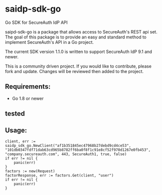 # saidp-sdk-go

Go SDK for SecureAuth IdP API

saipd-sdk-go is a package that allows access to SecureAuth's REST api set. The goal of this package is to provide an easy and standard method to implement SecureAuth's API in a Go project.

The current SDK version 1.1.0 is written to support SecureAuth IdP 9.1 and newer.

This is a community driven project. If you would like to contribute, please fork and update. Changes will be reviewed then added to the project.

## Requirements:
* Go 1.8 or newer
## tested
## Usage:
~~~~
client, err := saidp_sdk_go.NewClient("af1b351845ec47968b27debd9cd4ce53", "101db0347fdf71dab63cd965b8782ff6ba0f8f1c91e8cf52f970d1267e0fb453", "company.secureauth.com", 443, SecureAuth1, true, false)
if err != nil {
    panic(err)
}
factors := new(Request)
factorResponse, err := factors.Get(client, "user")
if err != nil {
	panic(err)
}
~~~~
